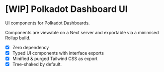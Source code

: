 # [WIP] Polkadot Dashboard UI

UI components for Polkadot Dashboards. 

Components are viewable on a Next server and exportable via a minimised Rollup build.

- [x] Zero dependency
- [x] Typed UI components with interface exports
- [x] Minified & purged Tailwind CSS as export
- [x] Tree-shaked by default.
